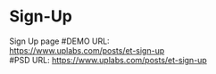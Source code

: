 # Sign-Up
Sign Up page
#DEMO URL: <br>
https://www.uplabs.com/posts/et-sign-up <br>
#PSD URL:
https://www.uplabs.com/posts/et-sign-up
